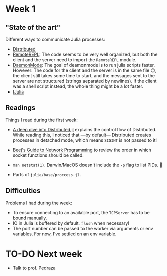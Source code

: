 # Week 1

## "State of the art"

Different ways to communicate Julia processes:

- [Distributed](https://docs.julialang.org/en/v1/stdlib/Distributed/)
- [RemoteREPL](https://github.com/c42f/RemoteREPL.jl):
  The code seems to be very well organized, but both the client and the server
  need to import the `RemoteREPL` module.
- [DaemonMode](https://github.com/dmolina/DaemonMode.jl):
  The goal of deamonmode is to run julia scripts faster. However:
  The code for the client and the server is in the same file 😐,
  the client still takes some time to start, and the messages sent to
  the server are not structured (strings separated by newlines).
  If the client was a shell script instead, the whole thing
  might be a lot faster.
- [IJulia](https://github.com/JuliaLang/IJulia.jl)


## Readings

Things I read during the first week:

- [A deep dive into Distributed.jl](https://juntian.me/programming/A_Deep_Dive_into_Distributed.jl/)
  explains the control flow of Distributed. 
  While reading this, I noticed that —by default— Distributed creates processes
  in detached mode, which means `SIGINT` is not passed to it!

- [Beej's Guide to Network Programming](https://beej.us/guide/bgnet/)
  to review the order in which socket functions should be called.

- `man netstat(1)`. Darwin/MacOS doesn't include the `-p` flag to list PIDs. 😤

- Parts of `julia/base/proccess.jl`.


## Difficulties

Problems I had during the week:

- To ensure connecting to an available port, the `TCPServer` has to be bound manually.
- IO in Julia is buffered by default. `flush` when necessary!
- The port number can be passed to the worker via arguments or env variables.
  For now, I've settled on an env variable.


# TO-DO Next week
- Talk to prof. Pedraza

